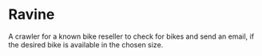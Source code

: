 # Ravine
A crawler for a known bike reseller to check for bikes and send an email, if the desired bike is available in the chosen size.
